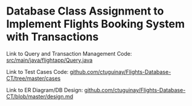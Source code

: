 # Database Class Assignment to Implement Flights Booking System with Transactions

Link to Query and Transaction Management Code: [src/main/java/flightapp/Query.java](Query.java)

Link to Test Cases Code: [github.com/ctuguinay/Flights-Database-CT/tree/master/cases](/cases)

Link to ER Diagram/DB Design: [github.com/ctuguinay/Flights-Database-CT/blob/master/design.md](design.md)
